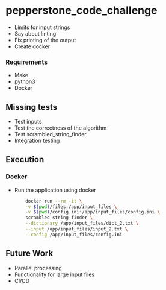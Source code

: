 # pepperstone_code_challenge

- Limits for input strings
- Say about linting
- Fix printing of the output
- Create docker




### Requirements
- Make
- python3
- Docker

## Missing tests
- Test inputs
- Test the correctness of the algorithm
- Test scrambled_string_finder
- Integration testing

## Execution

### Docker
- Run the application using docker
    ```bash
        docker run --rm -it \
        -v $(pwd)/files:/app/input_files \
        -v $(pwd)/config.ini:/app/input_files/config.ini \
        scrambled-string-finder \
        --dictionary /app/input_files/dict_2.txt \
        --input /app/input_files/input_2.txt \
        --config /app/input_files/config.ini
    ```

## Future Work
- Parallel processing
- Functionality for large input files
- CI/CD